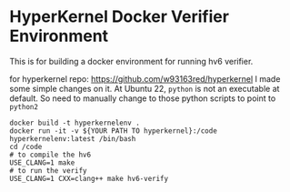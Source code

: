 # HyperKernel Docker Verifier Environment

This is for building a docker environment for running hv6 verifier.

for hyperkernel repo: https://github.com/w93163red/hyperkernel
I made some simple changes on it. At Ubuntu 22, `python` is not an executable at default.
So need to manually change to those python scripts to point to `python2`

```
docker build -t hyperkernelenv .
docker run -it -v ${YOUR PATH TO hyperkernel}:/code hyperkernelenv:latest /bin/bash
cd /code
# to compile the hv6
USE_CLANG=1 make
# to run the verify
USE_CLANG=1 CXX=clang++ make hv6-verify
```

